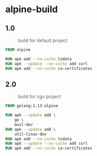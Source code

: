 # alpine-build

## 1.0

> build for default project

```dockerfile
FROM alpine

RUN apk add --no-cache tzdata
RUN apk --update --no-cache add curl
RUN apk add --no-cache ca-certificates
```

## 2.0

> build for cgo project

```dockerfile
FROM golang:1.13-alpine

RUN apk --update add \
    go \
    musl-dev
RUN apk --update add \
    util-linux-dev
RUN apk add --no-cache tzdata
RUN apk --update --no-cache add curl
RUN apk add --no-cache ca-certificates
```